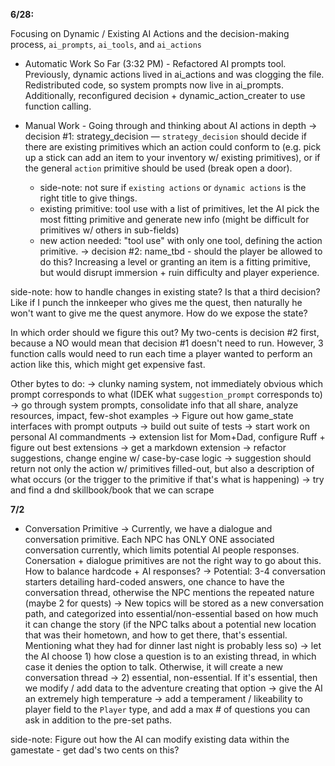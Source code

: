 
**6/28:**

Focusing on Dynamic / Existing AI Actions and the decision-making process, `ai_prompts`, `ai_tools`, and `ai_actions`

* Automatic Work So Far (3:32 PM) - Refactored AI prompts tool. Previously, dynamic actions lived in ai_actions and was clogging the file. Redistributed code, so system prompts now live in ai_prompts. Additionally, reconfigured decision + dynamic_action_creater to use function calling.


* Manual Work - Going through and thinking about AI actions in depth
 -> decision #1: strategy_decision — `strategy_decision` should decide if there are existing primitives which an action could conform to (e.g. pick up a stick can add an item to your inventory w/ existing primitives), or if the general `action` primitive should be used (break open a door).
    * side-note: not sure if `existing actions` or `dynamic actions` is the right title to give things.
    * existing primitive: tool use with a list of primitives, let the AI pick the most fitting primitive and generate new info (might be difficult for primitives w/ others in sub-fields)
    * new action needed: "tool use" with only one tool, defining the action primitive. 
 -> decision #2: name_tbd - should the player be allowed to do this? Increasing a level or granting an item is a fitting primitive, but would disrupt immersion + ruin difficulty and player experience.

side-note: how to handle changes in existing state? Is that a third decision? Like if I punch the innkeeper who gives me the quest, then naturally he won't want to give me the quest anymore. How do we expose the state?

In which order should we figure this out? My two-cents is decision #2 first, because a NO would mean that decision #1 doesn't need to run. However, 3 function calls would need to run each time a player wanted to perform an action like this, which might get expensive fast. 


Other bytes to do:
 -> clunky naming system, not immediately obvious which prompt corresponds to what (IDEK what `suggestion_prompt` corresponds to)
 -> go through system prompts, consolidate info that all share, analyze resources, impact, few-shot examples
 -> Figure out how game_state interfaces with prompt outputs
 -> build out suite of tests
 -> start work on personal AI commandments
 -> extension list for Mom+Dad, configure Ruff + figure out best extensions
 -> get a markdown extension
 -> refactor suggestions, change engine w/ case-by-case logic
     -> suggestion should return not only the action w/ primitives filled-out, but also a description of what occurs (or the trigger to the primitive if that's what is happening)
 -> try and find a dnd skillbook/book that we can scrape

 **7/2**

 * Conversation Primitive
  -> Currently, we have a dialogue and conversation primitive. Each NPC has ONLY ONE associated conversation currently, which limits potential AI people responses. Conersation + dialogue primitives are not the right way to go about this. How to balance hardcode + AI responses?
  -> Potential: 3-4 conversation starters detailing hard-coded answers, one chance to have the conversation thread, otherwise the NPC mentions the repeated nature (maybe 2 for quests)
    -> New topics will be stored as a new conversation path, and categorized into essential/non-essential based on how much it can change the story (if the NPC talks about a potential new location that was their hometown, and how to get there, that's essential. Mentioning what they had for dinner last night is probably less so)
    -> let the AI choose 1) how close a question is to an existing thread, in which case it denies the option to talk. Otherwise, it will create a new conversation thread
    -> 2) essential, non-essential. If it's essential, then we modify / add data to the adventure creating that option
    -> give the AI an extremely high temperature
    -> add a temperament / likeability to player field to the `Player` type, and add a max # of questions you can ask in addition to the pre-set paths.

side-note: Figure out how the AI can modify existing data within the gamestate - get dad's two cents on this?